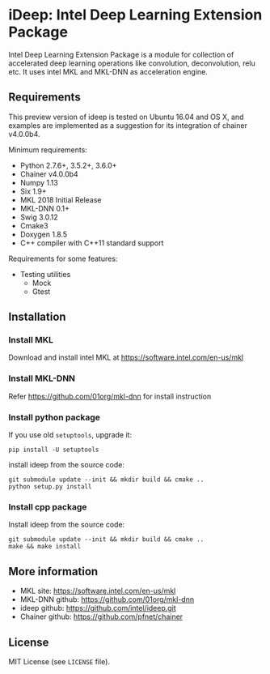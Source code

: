 # iDeep: Intel Deep Learning Extension Package

Intel Deep Learning Extension Package is a module for collection of accelerated deep learning operations like convolution, deconvolution, relu etc. It uses intel MKL and MKL-DNN as acceleration engine.


## Requirements

This preview version of ideep is tested on Ubuntu 16.04 and OS X, and examples are implemented as a suggestion for its integration of chainer v4.0.0b4.

Minimum requirements:
- Python 2.7.6+, 3.5.2+, 3.6.0+
- Chainer v4.0.0b4
- Numpy 1.13
- Six 1.9+
- MKL 2018 Initial Release 
- MKL-DNN 0.1+
- Swig 3.0.12
- Cmake3
- Doxygen 1.8.5
- C++ compiler with C++11 standard support

Requirements for some features:
- Testing utilities
  - Mock
  - Gtest

## Installation
### Install MKL

Download and install intel MKL at https://software.intel.com/en-us/mkl

### Install MKL-DNN

Refer https://github.com/01org/mkl-dnn for install instruction

### Install python package

If you use old ``setuptools``, upgrade it:

```
pip install -U setuptools
```

install ideep from the source code:

```
git submodule update --init && mkdir build && cmake .. 
python setup.py install
```

### Install cpp package
Install ideep from the source code:

```
git submodule update --init && mkdir build && cmake ..
make && make install
```


## More information
- MKL site: https://software.intel.com/en-us/mkl
- MKL-DNN github: https://github.com/01org/mkl-dnn
- ideep github: https://github.com/intel/ideep.git
- Chainer github: https://github.com/pfnet/chainer

## License
MIT License (see `LICENSE` file).
